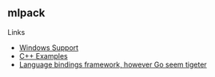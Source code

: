 ## mlpack 

Links

- [Windows Support](https://www.mlpack.org/doc/mlpack-3.4.2/doxygen/build_windows.html)
- [C++ Examples](https://github.com/mlpack/examples)
- [Language bindings framework, however Go seem tigeter](https://mlpack.org/doc/mlpack-3.1.0/doxygen/bindings.html)